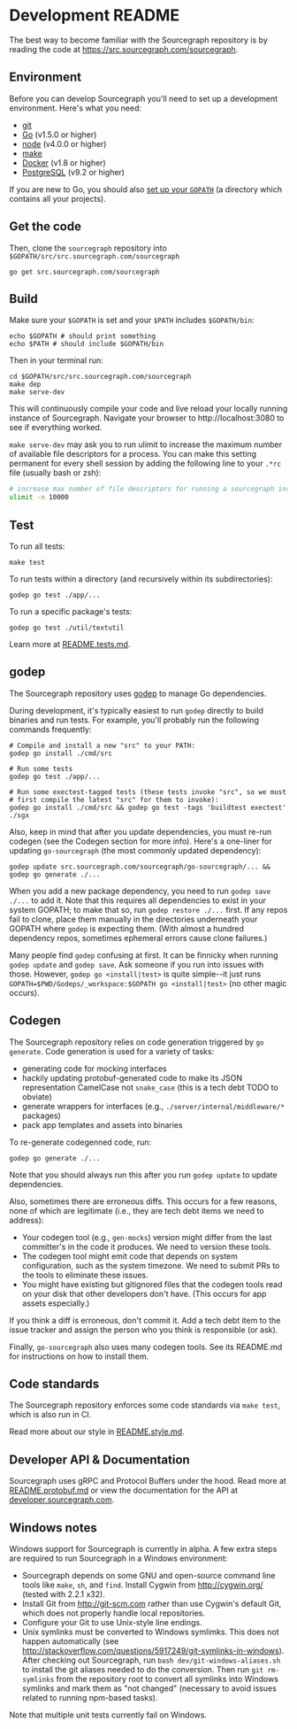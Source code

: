 # Development README

The best way to become familiar with the Sourcegraph repository is by
reading the code at https://src.sourcegraph.com/sourcegraph.

## Environment

Before you can develop Sourcegraph you'll need to set up a
development environment. Here's what you need:

- [git](https://git-scm.com/book/en/v2/Getting-Started-Installing-Git)
- [Go](https://golang.org/doc/install) (v1.5.0 or higher)
- [node](https://nodejs.org/en/download/) (v4.0.0 or higher)
- [make](https://www.gnu.org/software/make/)
- [Docker](https://docs.docker.com/engine/installation/) (v1.8 or higher)
- [PostgreSQL](http://www.postgresql.org/docs/9.5/interactive/index.html) (v9.2 or higher)

If you are new to Go, you should also [set up your `GOPATH`](https://golang.org/doc/code.html)
(a directory which contains all your projects).

## Get the code

Then, clone the `sourcegraph` repository into `$GOPATH/src/src.sourcegraph.com/sourcegraph`

```
go get src.sourcegraph.com/sourcegraph
```

## Build

Make sure your `$GOPATH` is set and your `$PATH` includes `$GOPATH/bin`:

```
echo $GOPATH # should print something
echo $PATH # should include $GOPATH/bin
```

Then in your terminal run:

```
cd $GOPATH/src/src.sourcegraph.com/sourcegraph
make dep
make serve-dev
```

This will continuously compile your code and live reload your locally running
instance of Sourcegraph. Navigate your browser to http://localhost:3080 to
see if everything worked.

`make serve-dev` may ask you to run ulimit to increase the maximum number
of available file descriptors for a process. You can make this setting
permanent for every shell session by adding the following line to your
`.*rc` file (usually bash or zsh):

```bash
# increase max number of file descriptors for running a sourcegraph instance.
ulimit -n 10000
```

## Test

To run all tests:

```
make test
```

To run tests within a directory (and recursively within its
subdirectories):

```
godep go test ./app/...
```

To run a specific package's tests:

```
godep go test ./util/textutil
```

Learn more at [README.tests.md](README.tests.md).

## godep

The Sourcegraph repository uses
[godep](https://github.com/tools/godep) to manage Go dependencies.

During development, it's typically easiest to run `godep` directly to
build binaries and run tests. For example, you'll probably run the
following commands frequently:

```
# Compile and install a new "src" to your PATH:
godep go install ./cmd/src

# Run some tests
godep go test ./app/...

# Run some exectest-tagged tests (these tests invoke "src", so we must
# first compile the latest "src" for them to invoke):
godep go install ./cmd/src && godep go test -tags 'buildtest exectest' ./sgx
```

Also, keep in mind that after you update dependencies, you must re-run
codegen (see the Codegen section for more info). Here's a one-liner
for updating `go-sourcegraph` (the most commonly updated dependency):

```
godep update src.sourcegraph.com/sourcegraph/go-sourcegraph/... && godep go generate ./...
```

When you add a new package dependency, you need to run `godep save
./...` to add it. Note that this requires all dependencies to exist in
your system GOPATH; to make that so, run `godep restore ./...`
first. If any repos fail to clone, place them manually in the
directories underneath your GOPATH where `godep` is expecting
them. (With almost a hundred dependency repos, sometimes ephemeral
errors cause clone failures.)

Many people find `godep` confusing at first. It can be finnicky when
running `godep update` and `godep save`. Ask someone if you run into
issues with those. However, `godep go <install|test>` is quite
simple--it just runs `GOPATH=$PWD/Godeps/_workspace:$GOPATH go
<install|test>` (no other magic occurs).

## Codegen

The Sourcegraph repository relies on code generation triggered by `go
generate`. Code generation is used for a variety of tasks:

* generating code for mocking interfaces
* hackily updating protobuf-generated code to make its JSON representation CamelCase not `snake_case`
(this is a tech debt TODO to obviate)
* generate wrappers for interfaces (e.g., `./server/internal/middleware/*` packages)
* pack app templates and assets into binaries

To re-generate codegenned code, run:

```
godep go generate ./...
```

Note that you should always run this after you run `godep update` to
update dependencies.

Also, sometimes there are erroneous diffs. This occurs for a few
reasons, none of which are legitimate (i.e., they are tech debt items
we need to address):

* Your codegen tool (e.g., `gen-mocks`) version might differ from
  the last committer's in the code it produces. We need to version
  these tools.
* The codegen tool might emit code that depends on system
  configuration, such as the system timezone. We need to submit PRs to
  the tools to eliminate these issues.
* You might have existing but gitignored files that the codegen tools
  read on your disk that other developers don't have. (This occurs for
  app assets especially.)

If you think a diff is erroneous, don't commit it. Add a tech debt
item to the issue tracker and assign the person who you think is
responsible (or ask).

Finally, `go-sourcegraph` also uses many codegen tools. See its
README.md for instructions on how to install them.

## Code standards

The Sourcegraph repository enforces some code standards via `make
test`, which is also run in CI.

Read more about our style in [README.style.md](README.style.md).

## Developer API & Documentation

Sourcegraph uses gRPC and Protocol Buffers under the hood. Read more at
[README.protobuf.md](README.protobuf.md) or view the documentation for the API at [developer.sourcegraph.com](https://developer.sourcegraph.com).

## Windows notes

Windows support for Sourcegraph is currently in alpha. A few extra
steps are required to run Sourcegraph in a Windows environment:

- Sourcegraph depends on some GNU and open-source command line tools
  like `make`, `sh`, and `find`. Install Cygwin from
  http://cygwin.org/ (tested with 2.2.1 x32).
- Install Git from http://git-scm.com rather than use Cygwin's
  default Git, which does not properly handle local repositories.
- Configure your Git to use Unix-style line endings.
- Unix symlinks must be converted to Windows symlimks. This does not
  happen automatically (see
  http://stackoverflow.com/questions/5917249/git-symlinks-in-windows).
  After checking out Sourcegraph, run `bash
  dev/git-windows-aliases.sh` to install the git aliases needed to do
  the conversion. Then run `git rm-symlinks` from the repository root
  to convert all symlinks into Windows symlinks and mark them as "not
  changed" (necessary to avoid issues related to running npm-based
  tasks).

Note that multiple unit tests currently fail on Windows.
